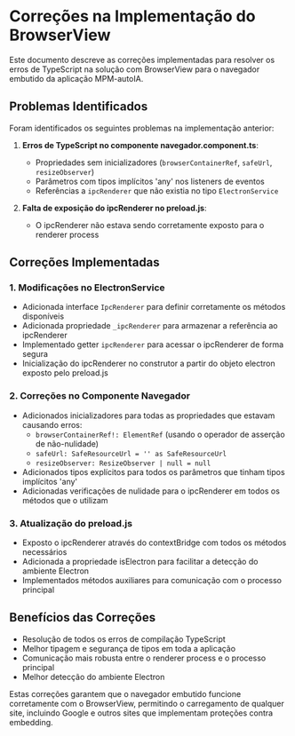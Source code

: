# Correções na Implementação do BrowserView

Este documento descreve as correções implementadas para resolver os erros de TypeScript na solução com BrowserView para o navegador embutido da aplicação MPM-autoIA.

## Problemas Identificados

Foram identificados os seguintes problemas na implementação anterior:

1. **Erros de TypeScript no componente navegador.component.ts**:
   - Propriedades sem inicializadores (`browserContainerRef`, `safeUrl`, `resizeObserver`)
   - Parâmetros com tipos implícitos 'any' nos listeners de eventos
   - Referências a `ipcRenderer` que não existia no tipo `ElectronService`

2. **Falta de exposição do ipcRenderer no preload.js**:
   - O ipcRenderer não estava sendo corretamente exposto para o renderer process

## Correções Implementadas

### 1. Modificações no ElectronService

- Adicionada interface `IpcRenderer` para definir corretamente os métodos disponíveis
- Adicionada propriedade `_ipcRenderer` para armazenar a referência ao ipcRenderer
- Implementado getter `ipcRenderer` para acessar o ipcRenderer de forma segura
- Inicialização do ipcRenderer no construtor a partir do objeto electron exposto pelo preload.js

### 2. Correções no Componente Navegador

- Adicionados inicializadores para todas as propriedades que estavam causando erros:
  - `browserContainerRef!: ElementRef` (usando o operador de asserção de não-nulidade)
  - `safeUrl: SafeResourceUrl = '' as SafeResourceUrl`
  - `resizeObserver: ResizeObserver | null = null`
- Adicionados tipos explícitos para todos os parâmetros que tinham tipos implícitos 'any'
- Adicionadas verificações de nulidade para o ipcRenderer em todos os métodos que o utilizam

### 3. Atualização do preload.js

- Exposto o ipcRenderer através do contextBridge com todos os métodos necessários
- Adicionada a propriedade isElectron para facilitar a detecção do ambiente Electron
- Implementados métodos auxiliares para comunicação com o processo principal

## Benefícios das Correções

- Resolução de todos os erros de compilação TypeScript
- Melhor tipagem e segurança de tipos em toda a aplicação
- Comunicação mais robusta entre o renderer process e o processo principal
- Melhor detecção do ambiente Electron

Estas correções garantem que o navegador embutido funcione corretamente com o BrowserView, permitindo o carregamento de qualquer site, incluindo Google e outros sites que implementam proteções contra embedding.
